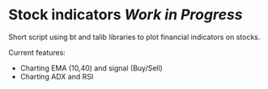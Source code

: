 # Stock indicators *Work in Progress*

Short script using bt and talib libraries to plot financial indicators on stocks. 

Current features: 
- Charting EMA (10,40) and signal (Buy/Sell) 
- Charting ADX and RSI
